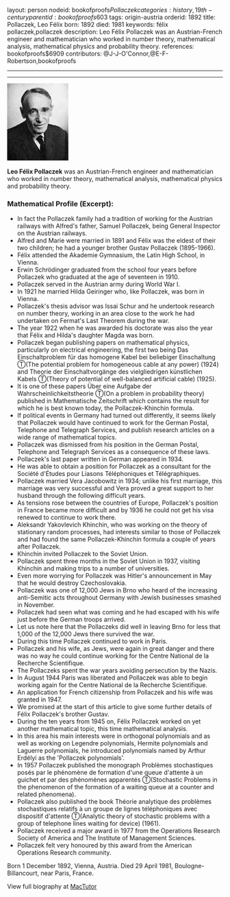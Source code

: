 layout: person
nodeid: bookofproofs$Pollaczek
categories: history,19th-century
parentid: bookofproofs$603
tags: origin-austria
orderid: 1892
title: Pollaczek, Leo Félix
born: 1892
died: 1981
keywords: félix pollaczek,pollaczek
description: Leo Félix Pollaczek was an Austrian-French engineer and mathematician who worked in number theory, mathematical analysis, mathematical physics and probability theory.
references: bookofproofs$6909
contributors: @J-J-O'Connor,@E-F-Robertson,bookofproofs

---



---

![Pollaczek.jpg](https://github.com/bookofproofs/bookofproofs.github.io/blob/main/_sources/_assets/images/portraits/Pollaczek.jpg?raw=true)

**Leo Félix Pollaczek** was an Austrian-French engineer and mathematician who worked in number theory, mathematical analysis, mathematical physics and probability theory.

### Mathematical Profile (Excerpt):
* In fact the Pollaczek family had a tradition of working for the Austrian railways with Alfred's father, Samuel Pollaczek, being General Inspector on the Austrian railways.
* Alfred and Marie were married in 1891 and Félix was the eldest of their two children; he had a younger brother Gustav Pollaczek (1895-1966).
* Félix attended the Akademie Gymnasium, the Latin High School, in Vienna.
* Erwin Schrödinger graduated from the school four years before Pollaczek  who graduated at the age of seventeen in 1910.
* Pollaczek served in the Austrian army during World War I.
* In 1921 he married Hilda Geiringer who, like Pollaczek, was born in Vienna.
* Pollaczek's thesis advisor was Issai Schur and he undertook research on number theory, working in an area close to the work he had undertaken on Fermat's Last Theorem during the war.
* The year 1922 when he was awarded his doctorate was also the year that Félix and Hilda's daughter Magda was born.
* Pollaczek began publishing papers on mathematical physics, particularly on electrical engineering, the first two being Das Einschaltproblem für das homogene Kabel bei beliebiger Einschaltung Ⓣ(The potential problem for homogeneous cable at any power) (1924) and Theorie der Einschaltvorgänge des vielgliedrigen künstlichen Kabels Ⓣ(Theory of potential of well-balanced artificial cable) (1925).
* It is one of these papers Über eine Aufgabe der Wahrscheinlichkeitstheorie Ⓣ(On a problem in probability theory) published in Mathematische Zeitschrift which contains the result for which he is best known today, the Pollaczek-Khinchin formula.
* If political events in Germany had turned out differently, it seems likely that Pollaczek would have continued to work for the German Postal, Telephone and Telegraph Services, and publish research articles on a wide range of mathematical topics.
* Pollaczek was dismissed from his position in the German Postal, Telephone and Telegraph Services as a consequence of these laws.
* Pollaczek's last paper written in German appeared in 1934.
* He was able to obtain a position for Pollaczek as a consultant for the Société d'Études pour Liasons Téléphoniques et Télégraphiques.
* Pollaczek married Vera Jacobowitz in 1934; unlike his first marriage, this marriage was very successful and Vera proved a great support to her husband through the following difficult years.
* As tensions rose between the countries of Europe, Pollaczek's position in France became more difficult and by 1936 he could not get his visa renewed to continue to work there.
* Aleksandr Yakovlevich Khinchin, who was working on the theory of stationary random processes, had interests similar to those of Pollaczek and had found the same Pollaczek-Khinchin formula a couple of years after Pollaczek.
* Khinchin invited Pollaczek to the Soviet Union.
* Pollaczek spent three months in the Soviet Union in 1937, visiting Khinchin and making trips to a number of universities.
* Even more worrying for Pollaczek was Hitler's announcement in May that he would destroy Czechoslovakia.
* Pollaczek was one of 12,000 Jews in Brno who heard of the increasing anti-Semitic acts throughout Germany with Jewish businesses smashed in November.
* Pollaczek had seen what was coming and he had escaped with his wife just before the German troops arrived.
* Let us note here that the Pollaczeks did well in leaving Brno for less that 1,000 of the 12,000 Jews there survived the war.
* During this time Pollaczek continued to work in Paris.
* Pollaczek and his wife, as Jews, were again in great danger and there was no way he could continue working for the Centre National de la Recherche Scientifique.
* The Pollaczeks spent the war years avoiding persecution by the Nazis.
* In August 1944 Paris was liberated and Pollaczek was able to begin working again for the Centre National de la Recherche Scientifique.
* An application for French citizenship from Pollaczek and his wife was granted in 1947.
* We promised at the start of this article to give some further details of Félix Pollaczek's brother Gustav.
* During the ten years from 1945 on, Félix Pollaczek worked on yet another mathematical topic, this time mathematical analysis.
* In this area his main interests were in orthogonal polynomials and as well as working on Legendre polynomials, Hermite polynomials and Laguerre polynomials, he introduced polynomials named by Arthur Erdélyi as the 'Pollaczek polynomials'.
* In 1957 Pollaczek published the monograph Problèmes stochastiques posés par le phénomène de formation d'une queue d'attente à un guichet et par des phénomènes apparentés Ⓣ(Stochastic Problems in the phenomenon of the formation of a waiting queue at a counter and related phenomena).
* Pollaczek also published the book Théorie analytique des problèmes stochastiques relatifs à un groupe de lignes téléphoniques avec dispositif d'attente Ⓣ(Analytic theory of stochastic problems with a group of telephone lines waiting for device) (1961).
* Pollaczek received a major award in 1977 from the Operations Research Society of America and The Institute of Management Sciences.
* Pollaczek felt very honoured by this award from the American Operations Research community.

Born 1 December 1892, Vienna, Austria. Died 29 April 1981, Boulogne-Billancourt, near Paris, France.

View full biography at [MacTutor](https://mathshistory.st-andrews.ac.uk/Biographies/Pollaczek/)
